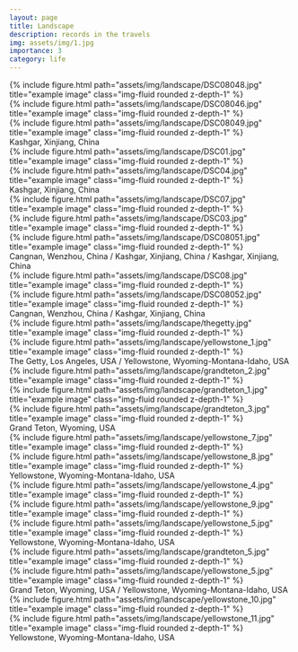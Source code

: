 ```yaml
---
layout: page
title: Landscape
description: records in the travels
img: assets/img/1.jpg
importance: 3
category: life
---
```


<div class="row">
    <div class="col-sm mt-3 mt-md-0">
        {% include figure.html path="assets/img/landscape/DSC08048.jpg" title="example image" class="img-fluid rounded z-depth-1" %}
    </div>
    <div class="col-sm mt-3 mt-md-0">
        {% include figure.html path="assets/img/landscape/DSC08046.jpg" title="example image" class="img-fluid rounded z-depth-1" %}
    </div>
    <div class="col-sm mt-3 mt-md-0">
        {% include figure.html path="assets/img/landscape/DSC08049.jpg" title="example image" class="img-fluid rounded z-depth-1" %}
    </div>
</div>
<div class="caption">
    Kashgar, Xinjiang, China
</div>

<div class="row justify-content-sm-center">
    <div class="col-sm mt-3 mt-md-0">
        {% include figure.html path="assets/img/landscape/DSC01.jpg" title="example image" class="img-fluid rounded z-depth-1" %}
    </div>
    <div class="col-sm mt-3 mt-md-0">
        {% include figure.html path="assets/img/landscape/DSC04.jpg" title="example image" class="img-fluid rounded z-depth-1" %}
    </div>
</div>
<div class="caption">
    Kashgar, Xinjiang, China
</div>


<div class="row justify-content-sm-center">
<div class="col-sm mt-3 mt-md-0">
        {% include figure.html path="assets/img/landscape/DSC07.jpg" title="example image" class="img-fluid rounded z-depth-1" %}
    </div>
    <div class="col-sm mt-3 mt-md-0">
        {% include figure.html path="assets/img/landscape/DSC03.jpg" title="example image" class="img-fluid rounded z-depth-1" %}
    </div>
    <div class="col-sm mt-3 mt-md-0">
        {% include figure.html path="assets/img/landscape/DSC08051.jpg" title="example image" class="img-fluid rounded z-depth-1" %}
    </div>
</div>
<div class="caption">
    Cangnan, Wenzhou, China / Kashgar, Xinjiang, China / Kashgar, Xinjiang, China
</div>


<div class="row justify-content-sm-center">
    <div class="col-sm-6 mt-3 mt-md-0">
        {% include figure.html path="assets/img/landscape/DSC08.jpg" title="example image" class="img-fluid rounded z-depth-1" %}
    </div>
    <div class="col-sm-6 mt-3 mt-md-0">
        {% include figure.html path="assets/img/landscape/DSC08052.jpg" title="example image" class="img-fluid rounded z-depth-1" %}
    </div>
</div>
<div class="caption">
    Cangnan, Wenzhou, China / Kashgar, Xinjiang, China
</div>

<div class="row justify-content-sm-center">
    <div class="col-sm-6 mt-3 mt-md-0">
        {% include figure.html path="assets/img/landscape/thegetty.jpg" title="example image" class="img-fluid rounded z-depth-1" %}
    </div>
    <div class="col-sm-6 mt-3 mt-md-0">
        {% include figure.html path="assets/img/landscape/yellowstone_1.jpg" title="example image" class="img-fluid rounded z-depth-1" %}
    </div>
</div>
<div class="caption">
    The Getty, Los Angeles, USA / Yellowstone, Wyoming-Montana-Idaho, USA
</div>

<div class="row">
    <div class="col-sm mt-3 mt-md-0">
        {% include figure.html path="assets/img/landscape/grandteton_2.jpg" title="example image" class="img-fluid rounded z-depth-1" %}
    </div>
    <div class="col-sm mt-3 mt-md-0">
        {% include figure.html path="assets/img/landscape/grandteton_1.jpg" title="example image" class="img-fluid rounded z-depth-1" %}
    </div>
    <div class="col-sm mt-3 mt-md-0">
        {% include figure.html path="assets/img/landscape/grandteton_3.jpg" title="example image" class="img-fluid rounded z-depth-1" %}
    </div>
</div>
<div class="caption">
    Grand Teton, Wyoming, USA
</div>

<div class="row">
    <div class="col-sm-6 mt-3 mt-md-0">
        {% include figure.html path="assets/img/landscape/yellowstone_7.jpg" title="example image" class="img-fluid rounded z-depth-1" %}
    </div>
    <div class="col-sm-6 mt-3 mt-md-0">
        {% include figure.html path="assets/img/landscape/yellowstone_8.jpg" title="example image" class="img-fluid rounded z-depth-1" %}
    </div>
</div>
<div class="caption">
    Yellowstone, Wyoming-Montana-Idaho, USA
</div>

<div class="row">
    <div class="col-sm mt-3 mt-md-0">
        {% include figure.html path="assets/img/landscape/yellowstone_4.jpg" title="example image" class="img-fluid rounded z-depth-1" %}
    </div>
    <div class="col-sm mt-3 mt-md-0">
        {% include figure.html path="assets/img/landscape/yellowstone_9.jpg" title="example image" class="img-fluid rounded z-depth-1" %}
    </div>
    <div class="col-sm mt-3 mt-md-0">
        {% include figure.html path="assets/img/landscape/yellowstone_5.jpg" title="example image" class="img-fluid rounded z-depth-1" %}
    </div>
</div>
<div class="caption">
    Yellowstone, Wyoming-Montana-Idaho, USA
</div>

<div class="row">
    <div class="col-sm-4 mt-3 mt-md-0">
        {% include figure.html path="assets/img/landscape/grandteton_5.jpg" title="example image" class="img-fluid rounded z-depth-1" %}
    </div>
    <div class="col-sm-8 mt-3 mt-md-0">
        {% include figure.html path="assets/img/landscape/yellowstone_5.jpg" title="example image" class="img-fluid rounded z-depth-1" %}
    </div>
</div>
<div class="caption">
    Grand Teton, Wyoming, USA / Yellowstone, Wyoming-Montana-Idaho, USA
</div>

<div class="row">
    <div class="col-sm-6 mt-3 mt-md-0">
        {% include figure.html path="assets/img/landscape/yellowstone_10.jpg" title="example image" class="img-fluid rounded z-depth-1" %}
    </div>
    <div class="col-sm-6 mt-3 mt-md-0">
        {% include figure.html path="assets/img/landscape/yellowstone_11.jpg" title="example image" class="img-fluid rounded z-depth-1" %}
    </div>
</div>
<div class="caption">
    Yellowstone, Wyoming-Montana-Idaho, USA
</div>